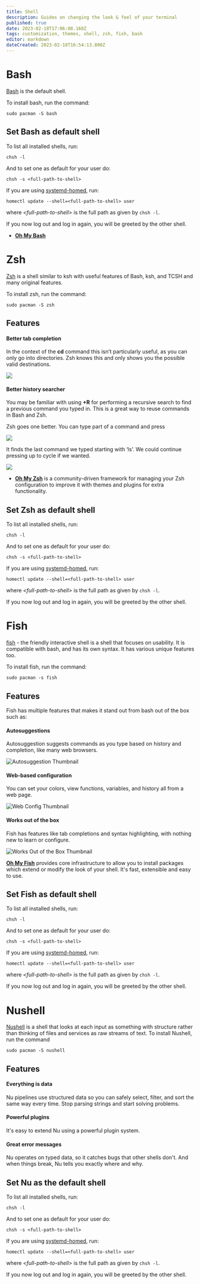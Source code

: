 ```yaml
---
title: Shell
description: Guides on changing the look & feel of your terminal
published: true
date: 2023-02-18T17:06:08.168Z
tags: customization, themes, shell, zsh, fish, bash
editor: markdown
dateCreated: 2023-02-18T16:54:13.800Z
---
```


# Bash

[Bash](https://gnu.org/software/bash) is the default shell.

To install bash, run the command:

```
sudo pacman -S bash
```

## Set Bash as default shell

To list all installed shells, run:

```
chsh -l
```

And to set one as default for your user do:

```
chsh -s <full-path-to-shell>
```

If you are using [systemd-homed](https://wiki.archlinux.org/title/Systemd-homed), run: 

```
homectl update --shell=<full-path-to-shell> user
```

where *\<full-path-to-shell\>* is the full path as given by `chsh -l`.

If you now log out and log in again, you will be greeted by the other shell.
- [**Oh My Bash**](https://ohmybash.nntoan.com/)

# Zsh

[Zsh](https://zsh.org) is a shell similar to ksh with useful features of Bash, ksh, and TCSH and many original features.

To install zsh, run the command:

```
sudo pacman -S zsh
```

## Features

#### Better tab completion

In the context of the **cd** command this isn’t particularly useful, as you can only go into directories. Zsh knows this and only shows you the possible valid destinations.

![](https://code.joejag.com/assets/2014/cd_after.jpg)

#### Better history searcher

You may be familiar with using **+R** for performing a recursive search to find a previous command you typed in. This is a great way to reuse commands in Bash and Zsh.

Zsh goes one better. You can type part of a command and press

![](https://code.joejag.com/assets/2014/history_before.jpg)

It finds the last command we typed starting with ‘ls’. We could continue pressing up to cycle if we wanted.

![](https://code.joejag.com/assets/2014/history_after.jpg)

- [**Oh My Zsh**](https://ohmyz.sh/) is a community-driven framework for managing your Zsh configuration to improve it with themes and plugins for extra functionality.

## Set Zsh as default shell

To list all installed shells, run:

```
chsh -l
```

And to set one as default for your user do:

```
chsh -s <full-path-to-shell>
```

If you are using [systemd-homed](https://wiki.archlinux.org/title/Systemd-homed), run: 

```plaintext
homectl update --shell=<full-path-to-shell> user
```

where *\<full-path-to-shell\>* is the full path as given by `chsh -l`.

If you now log out and log in again, you will be greeted by the other shell.

# Fish

[fish](https://fishshell.com/) - the friendly interactive shell is a shell that focuses on usability. It is compatible with bash, and has its own syntax. It has various unique features too.

To install fish, run the command:

```
sudo pacman -s fish
```

## Features

Fish has multiple features that makes it stand out from bash out of the box such as:

#### Autosuggestions
Autosuggestion suggests commands as you type based on history and completion, like many web browsers.

![Autosuggestion Thumbnail](https://fishshell.com/assets/img/screenshots/autosuggestion_thumb.png)

#### Web-based configuration

You can set your colors, view functions, variables, and history all from a web page.

![Web Config Thumbnail](https://fishshell.com/assets/img/screenshots/web_config_thumb.png)

#### Works out of the box

Fish has features like tab completions and syntax highlighting, with nothing new to learn or configure.

![Works Out of the Box Thumbnail](https://fishshell.com/assets/img/screenshots/works_out_of_the_box_thumb.png)

[**Oh My Fish**](https://github.com/oh-my-fish/oh-my-fish) provides core infrastructure to allow you to install packages which extend or modify the look of your shell. It's fast, extensible and easy to use.

## Set Fish as default shell

To list all installed shells, run:

```
chsh -l
```

And to set one as default for your user do:

```
chsh -s <full-path-to-shell>
```

If you are using [systemd-homed](https://wiki.archlinux.org/title/Systemd-homed), run: 

```
homectl update --shell=<full-path-to-shell> user
```

where *\<full-path-to-shell\>* is the full path as given by `chsh -l`.

If you now log out and log in again, you will be greeted by the other shell.

# Nushell
[Nushell](https://www.nushell.sh) is a shell that looks at each input as something with structure rather than thinking of files and services as raw streams of text.
To install Nushell, run the command
```
sudo pacman -S nushell
```

## Features
#### Everything is data
Nu pipelines use structured data so you can safely select, filter, and sort the same way every time. Stop parsing strings and start solving problems.

#### Powerful plugins
It's easy to extend Nu using a powerful plugin system.

#### Great error messages
Nu operates on typed data, so it catches bugs that other shells don't. And when things break, Nu tells you exactly where and why.

## Set Nu as the default shell
To list all installed shells, run:
```
chsh -l
```
And to set one as default for your user do:
```
chsh -s <full-path-to-shell>
```
If you are using [systemd-homed](https://wiki.archlinux.org/title/Systemd-homed), run: 
```
homectl update --shell=<full-path-to-shell> user
```
where *\<full-path-to-shell\>* is the full path as given by `chsh -l`.

If you now log out and log in again, you will be greeted by the other shell.